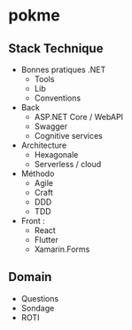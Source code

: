# pokme

## Stack Technique

- Bonnes pratiques .NET
	- Tools
	- Lib
	- Conventions
- Back
	- ASP.NET Core / WebAPI
	- Swagger
	- Cognitive services
- Architecture
	- Hexagonale
	- Serverless / cloud
- Méthodo
	- Agile
	- Craft
	- DDD
	- TDD
- Front :
	- React
	- Flutter
	- Xamarin.Forms

## Domain
- Questions
- Sondage
- ROTI




